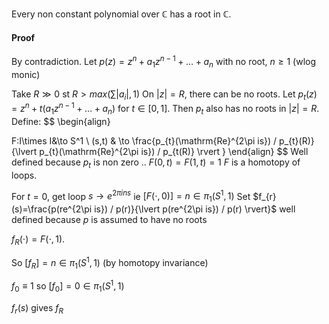 Every non constant polynomial over $\mathbb{C}$ has a root in $\mathbb{C}$.

#### Proof
By contradiction.
Let $p(z)=z^n+a_{1}z^{n-1}+\dots+a_{n}$ with no root, $n\geq 1$ (wlog monic)

Take $R\gg 0$ st $R>max\left( \sum \lvert a_{i} \rvert, 1 \right)$
On $\lvert z \rvert=R$, there can be no roots.
Let $p_{t}(z)=z^n+t(a_{1}z^{n-1}+\dots+a_{n})$ for $t\in[0,1]$.
Then $p_{t}$ also has no roots in $\lvert z \rvert=R$.
Define:
$$
\begin{align}

F:I\times I&\to S^1 \\
(s,t) & \to \frac{p_{t}(\mathrm{Re}^{2\pi is}) / p_{t}(R)}{\lvert p_{t}(\mathrm{Re}^{2\pi is}) / p_{t(R)} \rvert }
\end{align}
$$
Well defined because $p_{t}$ is non zero ..
$F(0,t)=F(1,t)=1$
$F$ is a homotopy of loops.

For $t=0$, get loop $s\to e^{2\pi ins}$ ie $[F(\cdot,0)]=n\in \pi_{1}(S^1,1)$
Set $f_{r}(s)=\frac{p(re^{2\pi is}) / p(r)}{\lvert p(re^{2\pi is}) / p(r) \rvert}$
well defined because $p$ is assumed to have no roots

$f_{R}(\cdot)=F(\cdot,1)$.

So $[f_{R}]=n\in \pi_{1}(S^1,1)$ (by homotopy invariance)

$f_{0}\equiv 1$ so $[f_{0}]=0\in \pi_{1}(S^1,1)$

$f_{r}(s)$ gives $f_{R}$